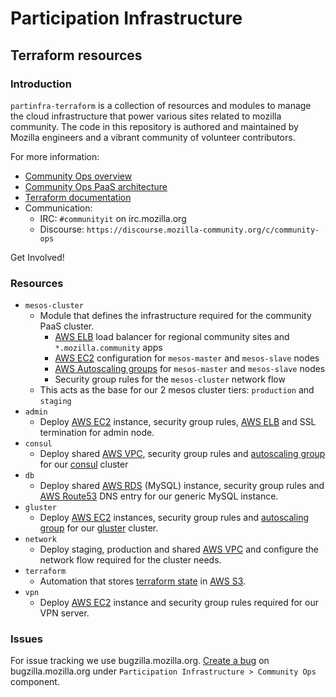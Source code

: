 # Participation Infrastructure
## Terraform resources
### Introduction

``partinfra-terraform`` is a collection of resources and modules to manage the cloud infrastructure that power various sites related to mozilla community.
The code in this repository is authored and maintained by Mozilla engineers and a vibrant community of volunteer contributors.

For more information:

* [Community Ops overview](https://wiki.mozilla.org/Community_Ops)
* [Community Ops PaaS architecture](https://wiki.mozilla.org/Community_Ops/paas)
* [Terraform documentation](https://www.terraform.io/docs/index.html)
* Communication:
  *  IRC: ``#communityit`` on irc.mozilla.org
  *  Discourse: ``https://discourse.mozilla-community.org/c/community-ops``

Get Involved!

### Resources

* ``mesos-cluster``
  * Module that defines the infrastructure required for the community PaaS cluster.
     * [AWS ELB](https://aws.amazon.com/elasticloadbalancing/) load balancer for regional community sites and ``*.mozilla.community`` apps
     * [AWS EC2](https://aws.amazon.com/ec2/) configuration for ``mesos-master`` and ``mesos-slave`` nodes
     * [AWS Autoscaling groups](https://aws.amazon.com/autoscaling/) for ``mesos-master`` and ``mesos-slave`` nodes
     * Security group rules for the ``mesos-cluster`` network flow
  * This acts as the base for our 2 mesos cluster tiers: ``production`` and ``staging``
* ``admin``
  * Deploy [AWS EC2](https://aws.amazon.com/ec2/) instance, security group rules, [AWS ELB](https://aws.amazon.com/elasticloadbalancing/) and SSL termination for admin node.
* ``consul``
  * Deploy shared [AWS VPC](https://aws.amazon.com/vpc/), security group rules and [autoscaling group](https://aws.amazon.com/autoscaling/) for our [consul](https://www.consul.io/) cluster
* ``db``
  * Deploy shared [AWS RDS](https://aws.amazon.com/rds/) (MySQL) instance, security group rules and [AWS Route53](https://aws.amazon.com/route53/) DNS entry for our generic MySQL instance.
* ``gluster``
  * Deploy [AWS EC2](https://aws.amazon.com/ec2/) instances, security group rules and [autoscaling group](https://aws.amazon.com/autoscaling/) for our [gluster](https://www.gluster.org/) cluster.
* ``network``
  * Deploy staging, production and shared [AWS VPC](https://aws.amazon.com/vpc/) and configure the network flow required for the cluster needs.
* ``terraform``
  * Automation that stores [terraform state](https://www.terraform.io/docs/state/) in [AWS S3](https://aws.amazon.com/s3/).
* ``vpn``
  * Deploy [AWS EC2](https://aws.amazon.com/ec2/) instance and security group rules required for our VPN server.

### Issues

For issue tracking we use bugzilla.mozilla.org. [Create a bug][1] on bugzilla.mozilla.org under ``Participation Infrastructure > Community Ops`` component.

[1]: https://bugzilla.mozilla.org/enter_bug.cgi?product=Participation%20Infrastructure&component=Community%20Ops
